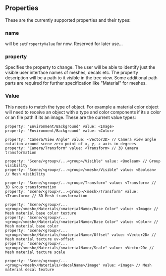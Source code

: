 ## Properties

These are the currently supported properties and their types:

### name
will be `setPropertyValue` for now. Reserved for later use...

### property
Specifies the property to change. The user will be able to identify just the visible user interface names of meshes, decals etc. The property description will be a path to it visible in the tree view. Some additional path parts are required for further specification like "Material" for meshes.

### Value
This needs to match the type of object. For example a material color object will need to receive an object with a type and color components if its a color or an file path if its an image. These are the current value types:

```
property: "Environment/Background" value: <Image>
property: "Environment/Background" value: <Color>

property: "Camera/View Angle" value: <Vector3D> // Camera view angle rotation around scene zero point of x, y, z axis in degrees
property: "Camera/Transform" value: <Transform> // 3D Camera transformation

property: "Scene/<group>/...<group>/Visible" value: <Boolean> // Group visibility
property: "Scene/<group>/...<group>/<mesh>/Visible" value: <Boolean> // Mesh visibility

property: "Scene/<group>/...<group>/Transform" value: <Transform> // 3D Group transformation
property: "Scene/<group>/...<group>/<mesh>/Transform" value: <Transform> // 3D Mesh transformation

property: "Scene/<group>/...<group>/<mesh>/Materials/<materialName>/Base Color" value: <Image> // Mesh material base color texture
property: "Scene/<group>/...<group>/<mesh>/Materials/<materialName>/Base Color" value: <Color> // Mesh material base color
property: "Scene/<group>/...<group>/<mesh>/Materials/<materialName>/Offset" value: <Vector2D> // Mesh material texture uv-offset
property: "Scene/<group>/...<group>/<mesh>/Materials/<materialName>/Scale" value: <Vector2D> // Mesh material texture scale

property: "Scene/<group>/...<group>/<mesh>/Materials/<decalName>/Image" value: <Image> // Mesh material decal texture
```
